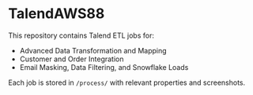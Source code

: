 # TalendAWS88

This repository contains Talend ETL jobs for:

- Advanced Data Transformation and Mapping
- Customer and Order Integration
- Email Masking, Data Filtering, and Snowflake Loads

Each job is stored in `/process/` with relevant properties and screenshots.
